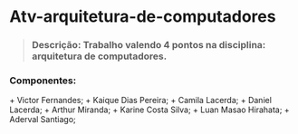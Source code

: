 # Atv-arquitetura-de-computadores
> <h3>Descrição: Trabalho valendo 4 pontos na disciplina: arquitetura de computadores.</h3>

<h3><b>Componentes:</b></h3>
+ Victor Fernandes;
+ Kaique Dias Pereira;
+ Camila Lacerda;
+ Daniel Lacerda;
+ Arthur Miranda;
+ Karine Costa Silva;
+ Luan Masao Hirahata;
+ Aderval Santiago;
